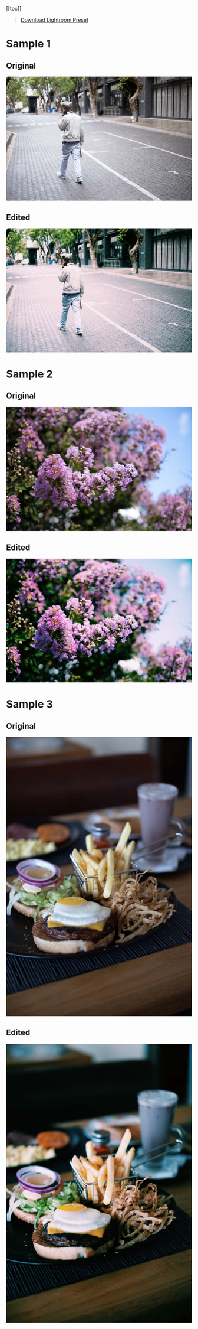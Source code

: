 [[toc]]

> [Download Lightroom Preset](/photography/lightroomo/presets/nabeel-valley-vsco-c1.xmp)

# Sample 1

## Original

![](/public/content/photography/images/vsco-base-1.jpg)

## Edited

![](/public/content/photography/images/vsco-c1-1.jpg)

# Sample 2

## Original

![](/public/content/photography/images/vsco-base-2.jpg)

## Edited

![](/public/content/photography/images/vsco-c1-2.jpg)

# Sample 3

## Original

![](/public/content/photography/images/vsco-base-3.jpg)

## Edited

![](/public/content/photography/images/vsco-c1-3.jpg)
